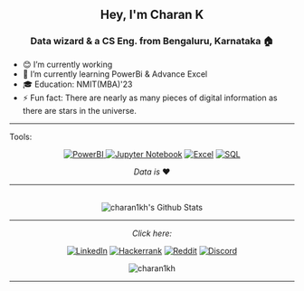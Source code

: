 
<h2 align="center">Hey, I'm Charan K</h2>
<h3 align="center"> Data wizard & a CS Eng. from Bengaluru, Karnataka 🏠</h3>


<!--
**Charan1kh/Charan1kh** is a ✨ _special_ ✨ repository because its `README.md` (this file) appears on your GitHub profile.

Here are some ideas to get you started:
-->
- 😊 I’m currently working
- 🌱 I’m currently learning PowerBi & Advance Excel
- 🎓 Education: NMIT(MBA)'23
- ⚡ Fun fact: There are nearly as many pieces of digital information as there are stars in the universe.

---
 Tools:<div align="center"><a href="" target="_blank"><img src="https://img.shields.io/badge/PowerBI-F2C811?style=for-the-badge&logo=Power%20BI&logoColor=white" alt="PowerBI" ></a><a href="" target="_blank">
  <img src="https://img.shields.io/badge/Jupyter-F37626.svg?&style=for-the-badge&logo=Jupyter&logoColor=white" alt="Jupyter Notebook"></a>
<a href="" target="_blank"><img src="https://img.shields.io/badge/Microsoft_Excel-217346?style=for-the-badge&logo=microsoft-excel&logoColor=white" alt="Excel"></a>
<a href="" target="_blank"><img src="https://img.shields.io/badge/MySQL-005C84?style=for-the-badge&logo=mysql&logoColor=white" alt="SQL"></a>
</div>


<div align="center">
<i>Data is </i> ❤️
</div>


---

</br>

<div align="center">
<img align="center" src="https://github-readme-stats.vercel.app/api?username=charan1kh&include_all_commits=true&count_private=true&show_icons=true&line_height=20&title_color=41fa6c&icon_color=6bb07b&text_color=a6dde0&bg_color=0,28303b,071829" alt="charan1kh's Github Stats">


---
<i>Click here:</i><br>


<a href="https://www.linkedin.com/in/charan1kh/" target="_blank"><img src="https://img.shields.io/badge/LinkedIn-0077B5?style=for-the-badge&logo=linkedin&logoColor=white" alt="LinkedIn"></a>
<a href="https://www.hackerrank.com/charan1kh/" target="_blank"><img src="https://img.shields.io/badge/-Hackerrank-2EC866?style=for-the-badge&logo=HackerRank&logoColor=white" alt="Hackerrank"></a>
 <a href="https://www.reddit.com/user/CtwentyOne" target="_blank"><img src="https://img.shields.io/badge/Reddit-FF4500?style=for-the-badge&logo=reddit&logoColor=white" alt="Reddit"></a>
 <a href="https://www.discordapp.com/users/C'twentyOne#3805/" target="_blank"><img src="https://img.shields.io/badge/Discord-5865F2?style=for-the-badge&logo=discord&logoColor=white" alt="Discord"></a>



<p align="center"> <img src="https://komarev.com/ghpvc/?username=charan1kh&label=Profile%20views&color=352f45&style=flat" alt="charan1kh" /> </p>

---


</div>


